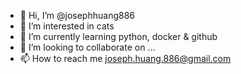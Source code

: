 - 👋 Hi, I’m @josephhuang886
- 👀 I’m interested in cats
- 🌱 I’m currently learning python, docker & github
- 💞️ I’m looking to collaborate on ...
- 📫 How to reach me joseph.huang.886@gmail.com

<!---
josephhuang886/josephhuang886 is a ✨ special ✨ repository because its `README.md` (this file) appears on your GitHub profile.
You can click the Preview link to take a look at your changes.
--->
